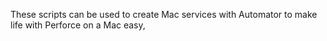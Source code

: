 These scripts can be used to create Mac services with Automator to make life with Perforce on a Mac easy,
